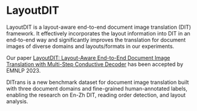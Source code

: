 # LayoutDIT
LayoutDIT is a layout-aware end-to-end document image translation (DIT) framework. It effectively incorporates the layout information into DIT in an end-to-end way and significantly improves the translation for document images of diverse domains and layouts/formats in our experiments.

Our paper [LayoutDIT: Layout-Aware End-to-End Document Image Translation with Multi-Step Conductive Decoder](https://aclanthology.org/2023.findings-emnlp.673/) has been accepted by EMNLP 2023.

DITrans is a new benchmark dataset for document image translation built with three document domains and fine-grained human-annotated labels, enabling the research on En-Zh DIT, reading order detection, and layout analysis. 
